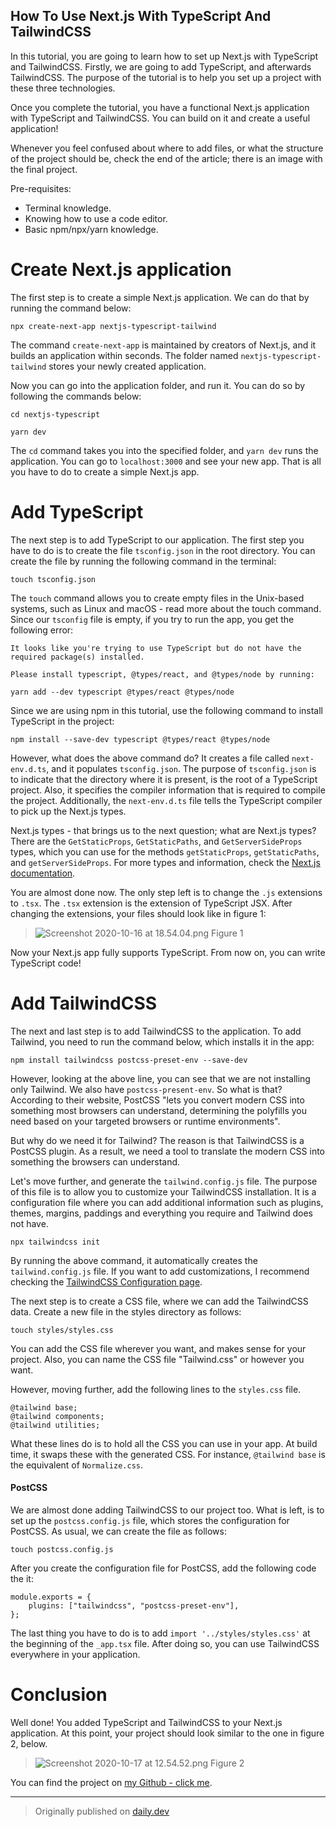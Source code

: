 ## How To Use Next.js With TypeScript And TailwindCSS

In this tutorial, you are going to learn how to set up Next.js with TypeScript and TailwindCSS. Firstly, we are going to add TypeScript, and afterwards TailwindCSS. The purpose of the tutorial is to help you set up a project with these three technologies.

Once you complete the tutorial, you have a functional Next.js application with TypeScript and TailwindCSS. You can build on it and create a useful application!

Whenever you feel confused about where to add files, or what the structure of the project should be, check the end of the article; there is an image with the final project.

Pre-requisites:
* Terminal knowledge.
* Knowing how to use a code editor.
* Basic npm/npx/yarn knowledge.

# Create Next.js application
The first step is to create a simple Next.js application. We can do that by running the command below:

```
npx create-next-app nextjs-typescript-tailwind
```

The command `create-next-app` is maintained by creators of Next.js, and it builds an application within seconds. The folder named `nextjs-typescript-tailwind` stores your newly created application.

Now you can go into the application folder, and run it. You can do so by following the commands below:

```
cd nextjs-typescript

yarn dev
```

The `cd` command takes you into the specified folder, and `yarn dev` runs the application. You can go to `localhost:3000` and see your new app. That is all you have to do to create a simple Next.js app.

# Add TypeScript
The next step is to add TypeScript to our application. The first step you have to do is to create the file `tsconfig.json` in the root directory. You can create the file by running the following command in the terminal:

```
touch tsconfig.json
```

The `touch` command allows you to create empty files in the Unix-based systems, such as Linux and macOS - read more about the touch command. Since our `tsconfig` file is empty, if you try to run the app, you get the following error:

```
It looks like you're trying to use TypeScript but do not have the required package(s) installed.

Please install typescript, @types/react, and @types/node by running:

yarn add --dev typescript @types/react @types/node
```

Since we are using npm in this tutorial, use the following command to install TypeScript in the project:

```
npm install --save-dev typescript @types/react @types/node
```

However, what does the above command do? It creates a file called `next-env.d.ts`, and it populates `tsconfig.json`. The purpose of `tsconfig.json` is to indicate that the directory where it is present, is the root of a TypeScript project. Also, it specifies the compiler information that is required to compile the project. Additionally, the `next-env.d.ts` file tells the TypeScript compiler to pick up the Next.js types.

Next.js types - that brings us to the next question; what are Next.js types? There are the `GetStaticProps`, `GetStaticPaths`, and `GetServerSideProps` types, which you can use for the methods `getStaticProps`, `getStaticPaths`, and `getServerSideProps`. For more types and information, check the [Next.js documentation](https://nextjs.org/learn/excel/typescript/nextjs-types).

You are almost done now. The only step left is to change the `.js` extensions to `.tsx`. The `.tsx` extension is the extension of TypeScript JSX. After changing the extensions, your files should look like in figure 1:

> ![Screenshot 2020-10-16 at 18.54.04.png](https://cdn.hashnode.com/res/hashnode/image/upload/v1602863657438/VJMn17dPP.png)
Figure 1

Now your Next.js app fully supports TypeScript. From now on, you can write TypeScript code!

# Add TailwindCSS
The next and last step is to add TailwindCSS to the application. To add Tailwind, you need to run the command below, which installs it in the app:

```
npm install tailwindcss postcss-preset-env --save-dev
```

However, looking at the above line, you can see that we are not installing only Tailwind. We also have `postcss-present-env`. So what is that? According to their website, PostCSS "lets you convert modern CSS into something most browsers can understand, determining the polyfills you need based on your targeted browsers or runtime environments". 

But why do we need it for Tailwind? The reason is that TailwindCSS is a PostCSS plugin. As a result, we need a tool to translate the modern CSS into something the browsers can understand.

Let's move further, and generate the `tailwind.config.js` file. The purpose of this file is to allow you to customize your TailwindCSS installation. It is a configuration file where you can add additional information such as plugins, themes, margins, paddings and everything you require and Tailwind does not have. 

```
npx tailwindcss init
```

By running the above command, it automatically creates the `tailwind.config.js` file. If you want to add customizations, I recommend checking the [TailwindCSS Configuration page](https://tailwindcss.com/docs/configuration).

The next step is to create a CSS file, where we can add the TailwindCSS data. Create a new file in the styles directory as follows:

```
touch styles/styles.css
```

You can add the CSS file wherever you want, and makes sense for your project. Also, you can name the CSS file "Tailwind.css" or however you want. 

However, moving further, add the following lines to the `styles.css` file.

```
@tailwind base;
@tailwind components;
@tailwind utilities;
```

What these lines do is to hold all the CSS you can use in your app. At build time, it swaps these with the generated CSS. For instance, `@tailwind base` is the equivalent of `Normalize.css`.

#### PostCSS
We are almost done adding TailwindCSS to our project too. What is left, is to set up the `postcss.config.js` file, which stores the configuration for PostCSS. As usual, we can create the file as follows:

```
touch postcss.config.js
```

After you create the configuration file for PostCSS, add the following code the it:

```
module.exports = {
    plugins: ["tailwindcss", "postcss-preset-env"],
};
```

The last thing you have to do is to add `import '../styles/styles.css'` at the beginning of the `_app.tsx` file. After doing so, you can use TailwindCSS everywhere in your application. 

# Conclusion 
Well done! You added TypeScript and TailwindCSS to your Next.js application. At this point, your project should look similar to the one in figure 2, below.

> ![Screenshot 2020-10-17 at 12.54.52.png](https://cdn.hashnode.com/res/hashnode/image/upload/v1602928518219/xdb4VTQ1M.png)
Figure 2

You can find the project on [my Github - click me](https://github.com/catalinpit/nextjs-typescript-tailwindss).

<hr />

> Originally published on [daily.dev](https://daily.dev/posts/a-comprehensive-guide-on-setting-up-next-js-with-typescript-and-tailwindcss)

